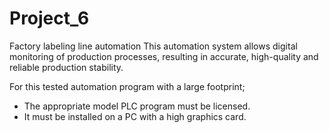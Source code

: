 # Project_6
Factory labeling line automation 
This automation system allows digital monitoring of production processes, resulting in accurate, high-quality and reliable production stability. 

For this tested automation program with a large footprint;

  * The appropriate model PLC program must be licensed.
  * It must be installed on a PC with a high graphics card.
